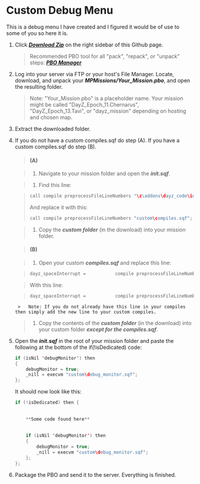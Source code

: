 Custom Debug Menu
============

This is a debug menu I have created and I figured it would be of use to some of you so here it is.

1. Click ***[Download Zip](https://github.com/noxsicarius/Custom-Debug-Menu/archive/master.zip)*** on the right sidebar of this Github page.

	> Recommended PBO tool for all "pack", "repack", or "unpack" steps: ***[PBO Manager](http://www.armaholic.com/page.php?id=16369)***

1. Log into your server via FTP or your host's File Manager. Locate, download, and unpack your ***MPMissions/Your_Mission.pbo***, and open the resulting folder.
 
	> Note: "Your_Mission.pbo" is a placeholder name. Your mission might be called "DayZ_Epoch_11.Chernarus", "DayZ_Epoch_13.Tavi", or "dayz_mission" depending on hosting and chosen map.

1. Extract the downloaded folder.

1. If you do not have a custom compiles.sqf do step (A). If you have a custom compiles.sqf do step (B).
	   
	> #### (A)

	> 1. Navigate to your mission folder and open the ***init.sqf***.

	> 1. Find this line:

	> 	~~~~java
	> 	call compile preprocessFileLineNumbers "\z\addons\dayz_code\init\compiles.sqf";
	> 	~~~~
	> 	And replace it with this:
	> 	~~~~java
	> 	call compile preprocessFileLineNumbers "custom\compiles.sqf";
	> 	~~~~

	> 1. Copy the ***custom folder*** (in the download) into your mission folder.
	
	> #### (B)

	> 1. Open your custom ***compiles.sqf*** and replace this line:

	> 	~~~~java
	>	dayz_spaceInterrupt =			compile preprocessFileLineNumbers "\z\addons\dayz_code\actions\dayz_spaceInterrupt.sqf";
	> 	~~~~

	> With this line:
	
	> 	~~~~java
	>	dayz_spaceInterrupt =			compile preprocessFileLineNumbers "custom\dayz_spaceInterrupt.sqf";
	> 	~~~~
	
		> 	Note: If you do not already have this line in your compiles then simply add the new line to your custom compiles.
	
	> 1. Copy the contents of the ***custom folder*** (in the download) into your custom folder ***except for the compiles.sqf***.
	
1. Open the ***init.sqf*** in the root of your mission folder and paste the following at the bottom of the if(!isDedicated) code:

	~~~~java
	if (isNil 'debugMonitor') then 
	{
		debugMonitor = true;
		_nill = execvm "custom\debug_monitor.sqf";
	};
	~~~~

	It should now look like this:
	
	~~~~java
	if (!isDedicated) then {
		
		
		**Some code found here**
		
		
		if (isNil 'debugMonitor') then 
		{
			debugMonitor = true;
			_nill = execvm "custom\debug_monitor.sqf";
		};
	};
	~~~~
  
1. Package the PBO and send it to the server. Everything is finished.
